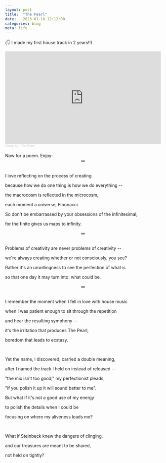 ```yaml
---
layout: post
title:  "The Pearl"
date:   2023-01-18 12:12:00
categories: blog
meta: life
---
```


(👇 I made my first house track in 2 years!!)

<iframe width="100%" height="300" scrolling="no" frameborder="no" allow="autoplay" src="https://w.soundcloud.com/player/?url=https%3A//api.soundcloud.com/tracks/1422881509&color=%23ff5500&auto_play=false&hide_related=false&show_comments=true&show_user=true&show_reposts=false&show_teaser=true&visual=true"></iframe><div style="font-size: 10px; color: #cccccc;line-break: anywhere;word-break: normal;overflow: hidden;white-space: nowrap;text-overflow: ellipsis; font-family: Interstate,Lucida Grande,Lucida Sans Unicode,Lucida Sans,Garuda,Verdana,Tahoma,sans-serif;font-weight: 100;"><a href="https://soundcloud.com/zannyxy" title="Zanny Xy" target="_blank" style="color: #cccccc; text-decoration: none;">Zanny Xy</a> · <a href="https://soundcloud.com/zannyxy/the-pearl" title="The Pearl" target="_blank" style="color: #cccccc; text-decoration: none;">The Pearl</a></div>

<br />
Now for a poem. Enjoy:
<br />
<div align="center"> ∞ </div>
<br />

I love reflecting on the process of creating

because how we do one thing is how we do everything --

the macrocosm is reflected in the microcosm,

each moment a universe, Fibonacci.

So don't be embarrassed by your obsessions of the infinitesimal,

for the finite gives us maps to infinity.
<br />
<div align="center"> ∞ </div>
<br />

Problems of creativity are never problems of creativity --

we're always creating whether or not consciously, you see?

Rather it's an unwillingness to see the perfection of what is

so that one day it may turn into: what could be.
<br />
<div align="center"> ∞ </div>
<br />

I remember the moment when I fell in love with house music

when I was patient enough to sit through the repetition

and hear the resulting symphony --

it's the irritation that produces The Pearl,

boredom that leads to ecstasy.

<br />

Yet the name, I discovered, carried a double meaning,

after I named the track I held on instead of released --

"the mix isn't too good," my perfectionist pleads,

"if you polish it up it will sound better to me".

But what if it's not a good use of my energy

to polish the details when I could be

focusing on where my aliveness leads me?

<br />

What if Steinbeck knew the dangers of clinging,

and our treasures are meant to be shared,

not held on tightly?
